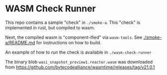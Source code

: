 # WASM Check Runner

This repo contains a sample "check" in `./smoke-a`.
This "check" is implemented in rust, but compiled to wasm.

Next, the compiled wasm is "component-ified" via `wasm-tools`.
See [./smoke-a/README.md](./smoke-a/README.md) for instructions on how to build.

An example of how to _run_ the check is available in `./wasm-check-runner`


The binary blob `wasi_snapshot_preview1.reactor.wasm` was downloaded from https://github.com/bytecodealliance/wasmtime/releases/tag/v21.0.1

